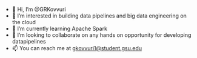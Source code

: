 - 👋 Hi, I’m @GRKovvuri
- 👀 I’m interested in building data pipelines and big data engineering on the cloud
- 🌱 I’m currently learning Apache Spark 
- 💞️ I’m looking to collaborate on any hands on opportunity for developing datapipelines
- 📫 You can reach me at gkovvuri1@student.gsu.edu

<!---
GRKovvuri/GRKovvuri is a ✨ special ✨ repository because its `README.md` (this file) appears on your GitHub profile.
You can click the Preview link to take a look at your changes.
--->
